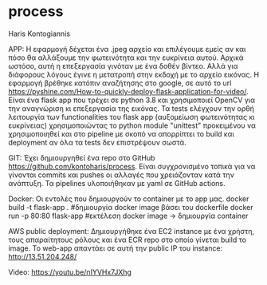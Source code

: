 # process

Haris Kontogiannis


APP:
Η εφαρμογή δέχεται ένα .jpeg αρχείο και επιλέγουμε εμείς αν και πόσο θα αλλάξουμε την φωτεινότητα και την ευκρίνεια αυτού.
Αρχικά ωστόσο, αυτή η επεξεργασία γινόταν με ένα δοθέν βίντεο. Αλλά για διάφορους λόγους έγινε η μετατροπή στην εκδοχή με το αρχείο εικόνας.
Η εφαρμογή βρέθηκε κατόπιν αναζήτησης στο google, σε αυτό το url https://pyshine.com/How-to-quickly-deploy-flask-application-for-video/.
Είναι ένα flask app που τρέχει σε python 3.8 και χρησιμοποιεί OpenCV για την αναγνώριση κι επεξεργασία της εικόνας.
Τα tests ελέγχουν την ορθή λειτουργία των functionalities του flask app (αυξομείωση φωτεινότητας κι ευκρίνειας) χρησιμοποιώντας το python module "unittest" προκειμένου να χρησιμοποιηθεί και στο pipeline με σκοπό να απορρίπτει το build και deployment αν όλα τα tests
δεν επιστρέψουν σωστά. 


GIT:
Έχει δημιουργηθεί ένα repo στο GitHub https://github.com/kontoharis/process.
Είναι συγχρονισμένο τοπικά για να γίνονται commits και pushes οι αλλαγές που χρειάζονταν κατά την ανάπτυξη.
Τα pipelines υλοποιήθηκαν με yaml σε GitHub actions.


Docker:
Οι εντολές που δημιουργούν το container με το app μας.
docker build -t flask-app .    #δημιουργία docker image βάσει του dockerfile
docker run -p 80:80 flask-app    #εκτέλεση docker image -> δημιουργία container


AWS public deployment:
Δημιουργήθηκε ένα EC2 instance με ένα χρήστη, τους απαραίτητους ρόλους και ένα ECR repo στο οποίο γίνεται build το image.
Το web-app απαντάει σε αυτή την public IP του instance: http://13.51.204.248/

Video:
https://youtu.be/nIYVHx7JXhg